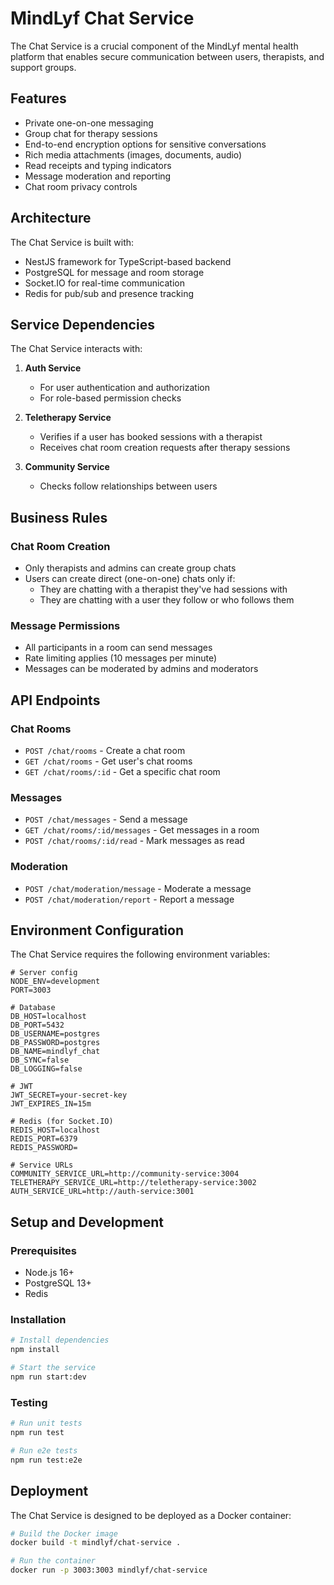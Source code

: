 # MindLyf Chat Service

The Chat Service is a crucial component of the MindLyf mental health platform that enables secure communication between users, therapists, and support groups.

## Features

- Private one-on-one messaging
- Group chat for therapy sessions
- End-to-end encryption options for sensitive conversations
- Rich media attachments (images, documents, audio)
- Read receipts and typing indicators
- Message moderation and reporting
- Chat room privacy controls

## Architecture

The Chat Service is built with:
- NestJS framework for TypeScript-based backend
- PostgreSQL for message and room storage
- Socket.IO for real-time communication
- Redis for pub/sub and presence tracking

## Service Dependencies

The Chat Service interacts with:

1. **Auth Service**
   - For user authentication and authorization
   - For role-based permission checks

2. **Teletherapy Service**
   - Verifies if a user has booked sessions with a therapist
   - Receives chat room creation requests after therapy sessions

3. **Community Service**
   - Checks follow relationships between users

## Business Rules

### Chat Room Creation
- Only therapists and admins can create group chats
- Users can create direct (one-on-one) chats only if:
  - They are chatting with a therapist they've had sessions with
  - They are chatting with a user they follow or who follows them

### Message Permissions
- All participants in a room can send messages
- Rate limiting applies (10 messages per minute)
- Messages can be moderated by admins and moderators

## API Endpoints

### Chat Rooms
- `POST /chat/rooms` - Create a chat room
- `GET /chat/rooms` - Get user's chat rooms
- `GET /chat/rooms/:id` - Get a specific chat room

### Messages
- `POST /chat/messages` - Send a message
- `GET /chat/rooms/:id/messages` - Get messages in a room
- `POST /chat/rooms/:id/read` - Mark messages as read

### Moderation
- `POST /chat/moderation/message` - Moderate a message
- `POST /chat/moderation/report` - Report a message

## Environment Configuration

The Chat Service requires the following environment variables:

```
# Server config
NODE_ENV=development
PORT=3003

# Database
DB_HOST=localhost
DB_PORT=5432
DB_USERNAME=postgres
DB_PASSWORD=postgres
DB_NAME=mindlyf_chat
DB_SYNC=false
DB_LOGGING=false

# JWT
JWT_SECRET=your-secret-key
JWT_EXPIRES_IN=15m

# Redis (for Socket.IO)
REDIS_HOST=localhost
REDIS_PORT=6379
REDIS_PASSWORD=

# Service URLs
COMMUNITY_SERVICE_URL=http://community-service:3004
TELETHERAPY_SERVICE_URL=http://teletherapy-service:3002
AUTH_SERVICE_URL=http://auth-service:3001
```

## Setup and Development

### Prerequisites
- Node.js 16+
- PostgreSQL 13+
- Redis

### Installation
```bash
# Install dependencies
npm install

# Start the service
npm run start:dev
```

### Testing
```bash
# Run unit tests
npm run test

# Run e2e tests
npm run test:e2e
```

## Deployment

The Chat Service is designed to be deployed as a Docker container:

```bash
# Build the Docker image
docker build -t mindlyf/chat-service .

# Run the container
docker run -p 3003:3003 mindlyf/chat-service
```